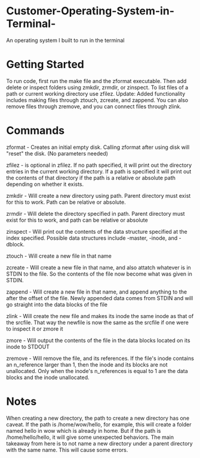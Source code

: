 # Customer-Operating-System-in-Terminal-

An operating system I built to run in the terminal

# Getting Started

To run code, first run the make file and the zformat executable. Then add delete or inspect folders using zmkdir, zrmdir, or zinspect. To list files of a path or current working directory use zfilez. Update: Added functionality includes making files through ztouch, zcreate, and zappend. You can also remove files through zremove, and you can connect files through zlink.

# Commands

zformat - Creates an initial empty disk. Calling zformat after using disk will "reset" the disk. (No parameters needed)

zfilez <path> - <path> is optional in zfilez. If no path specified, it will print out the directory entries in the current working directory. If a path is specified it will print out the contents of that directory if the path is a relative or absolute path depending on whether it exists.

zmkdir <path> - Will create a new directory using path. Parent directory must exist for this to work. Path can be relative or absolute.

zrmdir <path> - Will delete the directory specified in path. Parent directory must exist for this to work, and path can be relative or absolute

zinspect <data structure> <index> - Will print out the contents of the data structure specified at the index specified. Possible data structures include -master, -inode, and -dblock.

ztouch <filename> - Will create a new file in that name

zcreate <filename> - Will create a new file in that name, and also attatch whatever is in STDIN to the file. So the contents of the file now become what was given in STDIN.

zappend <filename> - Will create a new file in that name, and append anything to the after the offset of the file. Newly appended data comes from STDIN and will go straight into the data blocks of the file

zlink <srcfile> <newfile> - Will create the new file and makes its inode the same inode as that of the srcfile. That way the newfile is now the same as the srcfile if one were to inspect it or zmore it

zmore <filename> - Will output the contents of the file in the data blocks located on its inode to STDOUT

zremove <filename> - Will remove the file, and its references. If the file's inode contains an n_reference larger than 1, then the inode and its blocks are not unallocated. Only when the inode's n_references is equal to 1 are the data blocks and the inode unallocated.

# Notes

When creating a new directory, the path to create a new directory has one caveat. If the path is /home/wow/hello, for example, this will create a folder named hello in wow which is already in home. But if the path is /home/hello/hello, it will give some unexpected behaviors. The main takeaway from here is to not name a new directory under a parent directory with the same name. This will cause some errors.

